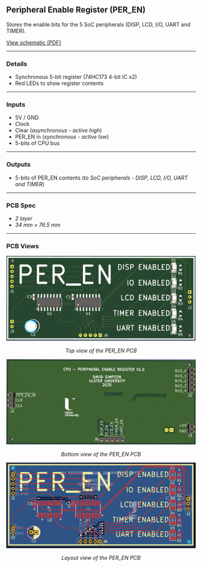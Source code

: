 ## Peripheral Enable Register (PER_EN)

Stores the enable bits for the 5 SoC peripherals (DISP, LCD, I/O, UART and TIMER).

[View schematic (PDF)](PER_EN_schematic.pdf)

---

### Details

- Synchronous 5-bit register (74HC173 4-bit IC x2)
- Red LEDs to show register contents

---

### Inputs

- 5V / GND
- Clock
- Clear (*asynchronous - active high*)
- PER_EN in (*synchronous - active low*)
- 5-bits of CPU bus

---

### Outputs

- 5-bits of PER_EN contents (*to SoC peripherals - DISP, LCD, I/O, UART and TIMER*)

---

### PCB Spec

- *2 layer*
- *34 mm × 76.5 mm*

---

### PCB Views

<p align="center">
  <img src="../../images/per_en_pcb_top.PNG" alt="PER_EN pcb top" width="600"/>
</p>
<p align="center"><em>Top view of the PER_EN PCB</em></p>

<p align="center">
  <img src="../../images/per_en_pcb_bottom.PNG" alt="PER_EN pcb bottom" width="600"/>
</p>
<p align="center"><em>Bottom view of the PER_EN PCB</em></p>

<p align="center">
  <img src="../../images/per_en_pcb_design.PNG" alt="PER_EN pcb design" width="600"/>
</p>
<p align="center"><em>Layout view of the PER_EN PCB</em></p>



